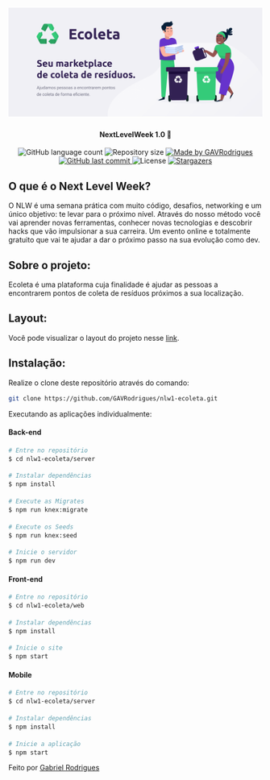 <h1 align="center">
    <img alt="NextLevelWeek" title="#NextLevelWeek" src="./assets/banner.png" />
</h1>
<h4 align="center"> 
	NextLevelWeek 1.0 🚀 
</h4>
<p align="center">
  <img alt="GitHub language count" src="https://img.shields.io/github/languages/count/GAVRodrigues/nlw1-ecoleta?color=%2304D361">

  <img alt="Repository size" src="https://img.shields.io/github/repo-size/GAVRodrigues/nlw1-ecoleta">

  <a href="https://www.linkedin.com/in/GAVRodrigues/">
    <img alt="Made by GAVRodrigues" src="https://img.shields.io/badge/made%20by-GAVRodrigues-%2304D361">
  </a>
  
  <a href="https://github.com/GAVRodrigues/nlw1-ecoleta/commits/master">
    <img alt="GitHub last commit" src="https://img.shields.io/github/last-commit/GAVRodrigues/nlw1-ecoleta">
  </a>

  <img alt="License" src="https://img.shields.io/badge/license-MIT-brightgreen">
   <a href="https://github.com/GAVRodrigues/nlw1-ecoleta/stargazers">
    <img alt="Stargazers" src="https://img.shields.io/github/stars/GAVRodrigues/nlw1-ecoleta?style=social">
  </a>
</p>

## O que é o Next Level Week?

O NLW é uma semana prática com muito código, desafios, networking e um único objetivo: te levar para o próximo nível.
Através do nosso método você vai aprender novas ferramentas, conhecer novas tecnologias e descobrir hacks que vão impulsionar a sua carreira.
Um evento online e totalmente gratuito que vai te ajudar a dar o próximo passo na sua evolução como dev.

## Sobre o projeto:
Ecoleta é uma plataforma cuja finalidade é ajudar as pessoas a encontrarem pontos de coleta de resíduos próximos a sua localização.

## Layout: 
Você pode visualizar o layout do projeto nesse [link](https://www.figma.com/file/9TlOcj6l7D05fZhU12xWT3/Ecoleta-Booster?node-id=0%3A1 "link"). 

## Instalação:

Realize o clone deste repositório através do comando:
```bash
git clone https://github.com/GAVRodrigues/nlw1-ecoleta.git
``` 

Executando as aplicações individualmente:

####   **Back-end**
```bash
# Entre no repositório
$ cd nlw1-ecoleta/server

# Instalar dependências 
$ npm install

# Execute as Migrates
$ npm run knex:migrate

# Execute os Seeds
$ npm run knex:seed

# Inicie o servidor
$ npm run dev
```
#### **Front-end**
```bash
# Entre no repositório
$ cd nlw1-ecoleta/web

# Instalar dependências 
$ npm install

# Inicie o site
$ npm start
```
#### **Mobile**
```bash
# Entre no repositório
$ cd nlw1-ecoleta/server

# Instalar dependências 
$ npm install

# Inicie a aplicação
$ npm start
```

Feito por [Gabriel Rodrigues](https://www.linkedin.com/in/GAVRodrigues/)